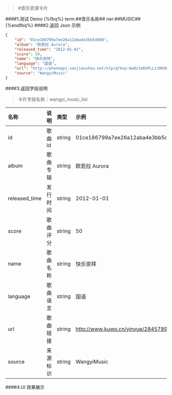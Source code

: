 >#音乐资源卡片


####1.测试 Demo
{%fbq%}
term:##音乐名称##
ner:##MUSIC##
{%endfbq%}
####2.返回 Json 示例
```json
{
    "id": "01ce186799a7ee26a12aba4e3bb5d600",
    "album": "欧若拉 Aurora",
    "released_time": "2012-01-01",
    "score": 50,
    "name": "快乐崇拜",
    "language": "国语",
    "url": "http://phoneapi.sanjiaoshou.net/nlp/q?key:6wOz3aRoPLLzJH69EeqEpSRwvCu38INZLFf33SMHSuJEHtw5fmj4a_mbCV117qb39bb0jA8gY4jyXSdLhhP92c8AuS7QXy2skkr8HpmI9hlQDvA--IZ5h3RiYEMZAUv1U9T-CioqhpZDkDdd99jM-g==",
    "source": "WangyiMusic"
}
```

####3.返回字段说明

>卡片字段名称：wangyi_music_list


|名称|说明|类型|示例|
|:---|:---|:---|:---|
|id|歌曲id|string|01ce186799a7ee26a12aba4e3bb5d600|
|album|歌曲专辑|string|欧若拉 Aurora|
|released_time|发行时间|string|2012-01-01|
|score|歌曲评分|string|50|
|name|歌曲名称|string|快乐崇拜|
|language|歌曲语言|string|国语|
|url|歌曲链接|string|http://www.kuwo.cn/yinyue/28457899|
|source|来源标识|string|WangyiMusic|

####4.UI 效果展示







